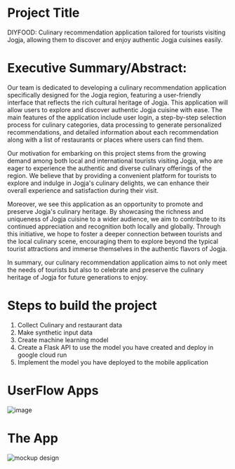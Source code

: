 # Project Title

DIYFOOD: Culinary recommendation application tailored for tourists visiting Jogja, allowing them to discover and enjoy authentic Jogja cuisines easily.

# Executive Summary/Abstract:
Our team is dedicated to developing a culinary recommendation application specifically designed for the Jogja region, featuring a user-friendly interface that reflects the rich cultural heritage of Jogja. This application will allow users to explore and discover authentic Jogja cuisine with ease. The main features of the application include user login, a step-by-step selection process for culinary categories, data processing to generate personalized recommendations, and detailed information about each recommendation along with a list of restaurants or places where users can find them.

Our motivation for embarking on this project stems from the growing demand among both local and international tourists visiting Jogja, who are eager to experience the authentic and diverse culinary offerings of the region. We believe that by providing a convenient platform for tourists to explore and indulge in Jogja's culinary delights, we can enhance their overall experience and satisfaction during their visit.

Moreover, we see this application as an opportunity to promote and preserve Jogja's culinary heritage. By showcasing the richness and uniqueness of Jogja cuisine to a wider audience, we aim to contribute to its continued appreciation and recognition both locally and globally. Through this initiative, we hope to foster a deeper connection between tourists and the local culinary scene, encouraging them to explore beyond the typical tourist attractions and immerse themselves in the authentic flavors of Jogja.

In summary, our culinary recommendation application aims to not only meet the needs of tourists but also to celebrate and preserve the culinary heritage of Jogja for future generations to enjoy.

# Steps to build the project
1. Collect Culinary and restaurant data
2. Make synthetic input data
3. Create machine learning model
4. Create a Flask API to use the model you have created and deploy in google cloud run
5. Implement the model you have deployed to the mobile application


# UserFlow Apps
![image](https://github.com/benayalaskar/DIYFood_Capstone_C241_PS129/assets/91442171/4bd8e835-b967-4849-b34c-1bc5ce2a89e7)



# The App
![mockup design](https://github.com/benayalaskar/DIYFood_Capstone_C241_PS129/assets/91442171/5582cd11-ecc2-4c9c-8fe6-d505c0593ccd)



